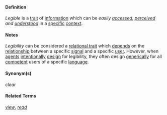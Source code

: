 #### Definition

*Legible* is a [trait](https://github.com/gcassel/Modular-Organization-Terminology/blob/master/terms/trait.md) of [information](https://github.com/gcassel/Modular-Organization-Terminology/blob/master/terms/information.md) which can be *easily [accessed](https://github.com/gcassel/Modular-Organization-Terminology/blob/master/terms/access.md), [perceived](https://github.com/gcassel/Modular-Organization-Terminology/blob/master/terms/perceive.md) and [understood](https://github.com/gcassel/Modular-Organization-Terminology/blob/master/terms/understand.md)* in a [specific](https://github.com/gcassel/Modular-Organization-Terminology/blob/master/terms/specific.md) [context](https://github.com/gcassel/Modular-Organization-Terminology/blob/master/terms/context.md). 
		
#### Notes

*Legibility* can be considered a [relational trait](https://github.com/gcassel/Modular-Organization-Terminology/blob/master/compound-terms/relational-trait.md) which [depends](https://github.com/gcassel/Modular-Organization-Terminology/blob/master/terms/requirement.md) on the [relationship](https://github.com/gcassel/Modular-Organization-Terminology/blob/master/terms/relate.md) between a specific [signal](https://github.com/gcassel/Modular-Organization-Terminology/blob/master/terms/signal.md) and a specific [user](https://github.com/gcassel/Modular-Organization-Terminology/blob/master/terms/user.md).  However, when [agents](https://github.com/gcassel/Modular-Organization-Terminology/blob/master/terms/agent.md) [intentionally](https://github.com/gcassel/Modular-Organization-Terminology/blob/master/terms/intention.md) [design](https://github.com/gcassel/Modular-Organization-Terminology/blob/master/terms/design.md) for legibility, they often design [generically](https://github.com/gcassel/Modular-Organization-Terminology/blob/master/terms/generic.md) for all [competent](https://github.com/gcassel/Modular-Organization-Terminology/blob/master/terms/competence.md) users of a specific [language](https://github.com/gcassel/Modular-Organization-Terminology/blob/master/terms/language.md).

#### Synonym(s)

*clear*
		
#### Related Terms

*[view](https://github.com/gcassel/Modular-Organization-Terminology/blob/master/compound-terms/view-right.md)*, *[read](https://github.com/gcassel/Modular-Organization-Terminology/blob/master/terms/read.md)*
